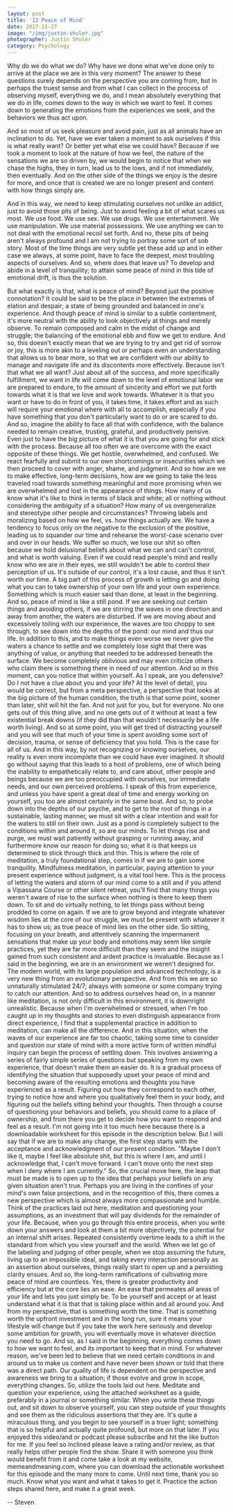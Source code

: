 ```yaml
---
layout: post
title: '12 Peace of Mind'
date: 2017-11-27
image: "/img/justin-shuler.jpg"
photographer: Justin Shuler
category: Psychology
---
```


Why do we do what we do? Why have we done what we've done only to arrive at the place we are in this very moment? The answer to these questions surely depends on the perspective you are coming from, but in perhaps the truest sense and from what I can collect in the process of observing myself, everything we do, and I mean absolutely everything that we do in life, comes down to the way in which we want to feel. It comes down to generating the emotions from the experiences we seek, and the behaviors we thus act upon. 

And so most of us seek pleasure and avoid pain, just as all animals have an inclination to do. Yet, have we ever taken a moment to ask ourselves if this is what really want? Or better yet what else we could have? Because if we took a moment to look at the nature of how we feel, the nature of the sensations we are so driven by, we would begin to notice that when we chase the highs, they in turn, lead us to the lows, and if not immediately, then eventually. And on the other side of the things we enjoy is the desire for more, and once that is created we are no longer present and content with how things simply are. 

And in this way, we need to keep stimulating ourselves not unlike an addict, just to avoid those pits of being. Just to avoid feeling a bit of what scares us most. We use food. We use sex. We use drugs. We use entertainment. We use manipulation. We use material possessions. We use anything we can to not deal with the emotional recoil set forth. And no, these pits of being aren't always profound and I am not trying to portray some sort of sob story. Most of the time things are very subtle yet these add up and in either case we always, at some point, have to face the deepest, most troubling aspects of ourselves. And so, where does that leave us? To develop and abide in a level of tranquility; to attain some peace of mind in this tide of emotional drift, is thus the solution.

But what exactly is that, what is peace of mind? Beyond just the positive connotation? It could be said to be the place in between the extremes of elation and despair; a state of being grounded and balanced in one's experience. And though peace of mind is similar to a subtle contentment, it's more neutral with the ability to look objectively at things and merely observe. To remain composed and calm in the midst of change and struggle; the balancing of the emotional ebb and flow we get to endure. And so, this doesn't exactly mean that we are trying to try and get rid of sorrow or joy, this is more akin to a leveling out or perhaps even an understanding that allows us to bear more, so that we are confident with our ability to manage and navigate life and its discontents more effectively.
Because isn't that what we all want?  Just about all of the success, and more specifically fulfillment, we want in life will come down to the level of emotional labor we are prepared to endure, to the amount of sincerity and effort we put forth towards what it is that we love and work towards. Whatever it is that you want or have to do in front of you, it takes time, it takes effort and as such will require your emotional where with all to accomplish, especially if you have something that you don't particularly want to do or are scared to do. And so, imagine the ability to face all that with confidence, with the balance needed to remain creative, trusting, grateful, and productively pensive. Even just to have the big picture of what it is that you are going for and stick with the process. 
Because all too often we are overcome with the exact opposite of these things. We get hostile, overwhelmed, and confused. We react fearfully and submit to our own shortcomings or insecurities which we then proceed to cover with anger, shame, and judgment. And so how are we to make effective, long-term decisions, how are we going to take the less traveled road towards something meaningful and more promising when we are overwhelmed and lost in the appearance of things. How many of us know what it's like to think in terms of black and white; all or nothing without considering the ambiguity of a situation? How many of us overgeneralize and stereotype other people and circumstances? Throwing labels and moralizing based on how we feel, vs. how things actually are. We have a tendency to focus only on the negative to the exclusion of the positive, leading us to squander our time and rehearse the worst-case scenario over and over in our heads. We suffer so much, we lose our shit so often because we hold delusional beliefs about what we can and can't control, and what is worth valuing.  Even if we could read people's mind and really know who we are in their eyes, we still wouldn't be able to control their perception of us. It's outside of our control, it's a lost cause, and thus it isn't worth our time. A big part of this process of growth is letting go and doing what you can to take ownership of your own life and your own experience. Something which is much easier said than done, at least in the beginning.
And so, peace of mind is like a still pond. If we are seeking out certain things and avoiding others, if we are stirring the waves in one direction and away from another, the waters are disturbed. If we are moving about and excessively toiling with our experience, the waves are too choppy to see through, to see down into the depths of the pond: our mind and thus our life. 
In addition to this, and to make things even worse we never give the waters a chance to settle and we completely lose sight that there was anything of value, or anything that needed to be addressed beneath the surface. We become completely oblivious and may even criticize others who claim there is something there in need of our attention. And so in this moment, can you notice that within yourself. As I speak, are you defensive? Do I not have a clue about you and your life? At the level of detail, you would be correct, but from a meta perspective, a perspective that looks at the big picture of the human condition, the truth is that some point, sooner than later, shit will hit the fan. And not just for you, but for everyone. No one gets out of this thing alive, and no one gets out of it without at least a few existential break downs (if they did than that wouldn't necessarily be a life worth living). 
And so at some point, you will get tired of distracting yourself and you will see that much of your time is spent avoiding some sort of decision, trauma, or sense of deficiency that you hold. This is the case for all of us.  And in this way, by not recognizing or knowing ourselves, our reality is even more incomplete than we could have ever imagined. It should go without saying that this leads to a host of problems, one of which being the inability to empathetically relate to, and care about, other people and beings because we are too preoccupied with ourselves, our immediate needs, and our own perceived problems. I speak of this from experience, and unless you have spent a great deal of time and energy working on yourself, you too are almost certainly in the same boat.
And so, to probe down into the depths of our psyche, and to get to the root of things in a sustainable, lasting manner, we must sit with a clear intention and wait for the waters to still on their own. Just as a pond is completely subject to the conditions within and around it, so are our minds. To let things rise and purge, we must wait patiently without grasping or running away, and furthermore know our reason for doing so; what it is that keeps us determined to stick through thick and thin.
This is where the role of meditation, a truly foundational step, comes in if we are to gain some tranquility. Mindfulness meditation, in particular, paying attention to your present experience without judgment, is a vital tool here. This is the process of letting the waters and storm of our mind come to a still and if you attend a Vipassana Course or other silent retreat, you'll find that many things you weren't aware of rise to the surface when nothing is there to keep them down. To sit and do virtually nothing, to let things pass without being prodded to come on again. If we are to grow beyond and integrate whatever wisdom lies at the core of our struggle, we must be present with whatever it has to show us; as true peace of mind lies on the other side. So sitting, focusing on your breath, and attentively scanning the impermanent sensations that make up your body and emotions may seem like simple practices, yet they are far more difficult than they seem and the insight gained from such consistent and ardent practice is invaluable. 
Because as I said in the beginning, we are in an environment we weren't designed for. The modern world, with its large population and advanced technology, is a very new thing from an evolutionary perspective. And from this we are so unnaturally stimulated 24/7; always with someone or some company trying to catch our attention. And so to address ourselves head on, in a manner like meditation, is not only difficult in this environment, it is downright unrealistic. Because when I'm overwhelmed or stressed, when I'm too caught up in my thoughts and stories to even distinguish appearance from direct experience, I find that a supplemental practice in addition to meditation, can make all the difference. And in this situation, when the waves of our experience are far too chaotic, taking some time to consider and question our state of mind with a more active form of written mindful inquiry can begin the process of settling down.
This involves answering a series of fairly simple series of questions but speaking from my own experience, that doesn't make them an easier do. It is a gradual process of identifying the situation that supposedly upset your peace of mind and becoming aware of the resulting emotions and thoughts you have experienced as a result. Figuring out how they correspond to each other, trying to notice how and where you qualitatively feel them in your body, and figuring out the beliefs sitting behind your thoughts. Then through a course of questioning your behaviors and beliefs, you should come to a place of ownership, and from there you get to decide how you want to respond and feel as a result. 
I'm not going into it too much here because there is a downloadable worksheet for this episode in the description below. But I will say that if we are to make any change, the first step starts with the acceptance and acknowledgment of our present condition. "Maybe I don't like it, maybe I feel like absolute shit, but this is where I am, and until I acknowledge that, I can't move forward. I can't move onto the next step when I deny where I am currently." So, the crucial move here, the leap that must be made is to open up to the idea that perhaps your beliefs on any given situation aren't true. Perhaps you are living in the confines of your mind's own false projections, and in the recognition of this, there comes a new perspective which is almost always more compassionate and humble. Think of the practices laid out here, meditation and questioning your assumptions, as an investment that will pay dividends for the remainder of your life. Because, when you go through this entire process, when you write down your answers and look at them a bit more objectively, the potential for an internal shift arises. Repeated consistently overtime leads to a shift in the standard from which you view yourself and the world. When we let go of the labeling and judging of other people, when we stop assuming the future, living up to an impossible ideal, and taking every interaction personally as an assertion about ourselves, things really start to open up and a persisting clarity ensues. 
And so, the long-term ramifications of cultivating more peace of mind are countless. Yes, there is greater productivity and efficiency but at the core lies an ease. An ease that permeates all areas of your life and lets you just simply be. To be yourself and accept or at least understand what it is that that is taking place within and all around you. And from my perspective, that is something worth the time. That is something worth the upfront investment and in the long run, sure it means your lifestyle will change but if you take the work here seriously and develop some ambition for growth, you will eventually move in whatever direction you need to go. 
And so, as I said in the beginning, everything comes down to how we want to feel, and its important to keep that in mind. For whatever reason, we've been led to believe that we need certain conditions in and around us to make us content and have never been shown or told that there was a direct path. Our quality of life is dependent on the perspective and awareness we bring to a situation; if those evolve and grow in scope, everything changes. So, utilize the tools laid out here. Meditate and question your experience, using the attached worksheet as a guide, preferably in a journal or something similar. When you write these things out, and sit down to observe yourself, you can step outside of your thoughts and see them as the ridiculous assertions that they are. It's quite a miraculous thing, and you begin to see yourself in a truer light; something that is so helpful and actually quite profound, but more on that later. 
If you enjoyed this video/and or podcast please subscribe and hit the like button for me. If you feel so inclined please leave a rating and/or review, as that really helps other people find the show. Share it with someone you think would benefit from it and come take a look at my website, memeandmeaning.com, where you can download the actionable worksheet for this episode and the many more to come. Until next time, thank you so much. Know what you want and what it takes to get it. Practice the action steps shared here, and make it a great week. 



-- Steven
